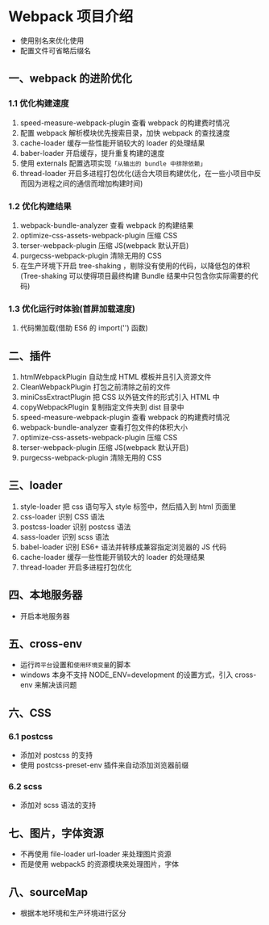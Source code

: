 # Webpack 项目介绍

- 使用别名来优化使用
- 配置文件可省略后缀名

## 一、webpack 的进阶优化

### 1.1 优化构建速度

1. speed-measure-webpack-plugin 查看 webpack 的构建费时情况
2. 配置 webpack 解析模块优先搜索目录，加快 webpack 的查找速度
3. cache-loader 缓存一些性能开销较大的 loader 的处理结果
4. baber-loader 开启缓存，提升重复构建的速度
5. 使用 externals 配置选项实现`「从输出的 bundle 中排除依赖」`
6. thread-loader 开启多进程打包优化(适合大项目构建优化，在一些小项目中反而因为进程之间的通信而增加构建时间)

### 1.2 优化构建结果

1. webpack-bundle-analyzer 查看 webpack 的构建结果
2. optimize-css-assets-webpack-plugin 压缩 CSS
3. terser-webpack-plugin 压缩 JS(webpack 默认开启)
4. purgecss-webpack-plugin 清除无用的 CSS
5. 在生产环境下开启 tree-shaking ，剔除没有使用的代码，以降低包的体积(Tree-shaking 可以使得项目最终构建 Bundle 结果中只包含你实际需要的代码)

### 1.3 优化运行时体验(首屏加载速度)

1. 代码懒加载(借助 ES6 的 import('') 函数)

## 二、插件

1. htmlWebpackPlugin 自动生成 HTML 模板并且引入资源文件
2. CleanWebpackPlugin 打包之前清除之前的文件
3. miniCssExtractPlugin 把 CSS 以外链文件的形式引入 HTML 中
4. copyWebpackPlugin 复制指定文件夹到 dist 目录中
5. speed-measure-webpack-plugin 查看 webpack 的构建费时情况
6. webpack-bundle-analyzer 查看打包文件的体积大小
7. optimize-css-assets-webpack-plugin 压缩 CSS
8. terser-webpack-plugin 压缩 JS(webpack 默认开启)
9. purgecss-webpack-plugin 清除无用的 CSS

## 三、loader

1. style-loader 把 css 语句写入 style 标签中，然后插入到 html 页面里
2. css-loader 识别 CSS 语法
3. postcss-loader 识别 postcss 语法
4. sass-loader 识别 scss 语法
5. babel-loader 识别 ES6+ 语法并转移成兼容指定浏览器的 JS 代码
6. cache-loader 缓存一些性能开销较大的 loader 的处理结果
7. thread-loader 开启多进程打包优化

## 四、本地服务器

- 开启本地服务器

## 五、cross-env

- 运行`跨平台`设置和`使用环境变量`的脚本
- windows 本身不支持 NODE_ENV=development 的设置方式，引入 cross-env 来解决该问题

## 六、CSS

### 6.1 postcss

- 添加对 postcss 的支持
- 使用 postcss-preset-env 插件来自动添加浏览器前缀

### 6.2 scss

- 添加对 scss 语法的支持

## 七、图片，字体资源

- 不再使用 file-loader url-loader 来处理图片资源
- 而是使用 webpack5 的资源模块来处理图片，字体

## 八、sourceMap

- 根据本地环境和生产环境进行区分
